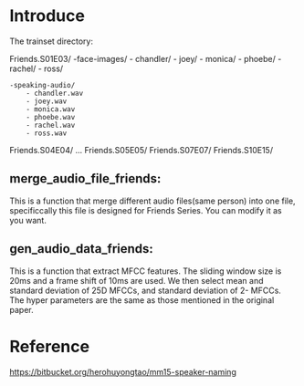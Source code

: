 # Introduce

The trainset directory:

Friends.S01E03/
	-face-images/
		- chandler/
		- joey/
		- monica/
		- phoebe/
		- rachel/
		- ross/

	-speaking-audio/
		- chandler.wav
		- joey.wav
		- monica.wav
		- phoebe.wav
		- rachel.wav
		- ross.wav
Friends.S04E04/
...
Friends.S05E05/
Friends.S07E07/
Friends.S10E15/


## merge_audio_file_friends:
This is a function that merge different audio files(same person) into one file, specificcally this file is designed for Friends Series. You can modify it as you want.

## gen_audio_data_friends:
This is a function that extract MFCC features. The sliding window size is 20ms and a frame shift of 10ms are used. We then select mean and standard deviation of 25D MFCCs, and standard deviation of 2- MFCCs. The hyper parameters are the same as those mentioned in the original paper.

# Reference
https://bitbucket.org/herohuyongtao/mm15-speaker-naming
